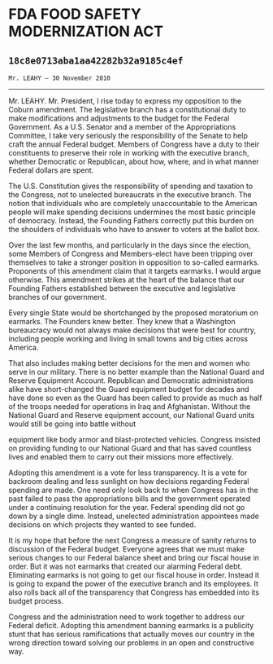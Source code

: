 # FDA FOOD SAFETY MODERNIZATION ACT
## `18c8e0713aba1aa42282b32a9185c4ef`
`Mr. LEAHY — 30 November 2010`

---


Mr. LEAHY. Mr. President, I rise today to express my opposition to 
the Coburn amendment. The legislative branch has a constitutional duty 
to make modifications and adjustments to the budget for the Federal 
Government. As a U.S. Senator and a member of the Appropriations 
Committee, I take very seriously the responsibility of the Senate to 
help craft the annual Federal budget. Members of Congress have a duty 
to their constituents to preserve their role in working with the 
executive branch, whether Democratic or Republican, about how, where, 
and in what manner Federal dollars are spent.

The U.S. Constitution gives the responsibility of spending and 
taxation to the Congress, not to unelected bureaucrats in the executive 
branch. The notion that individuals who are completely unaccountable to 
the American people will make spending decisions undermines the most 
basic principle of democracy. Instead, the Founding Fathers correctly 
put this burden on the shoulders of individuals who have to answer to 
voters at the ballot box.

Over the last few months, and particularly in the days since the 
election, some Members of Congress and Members-elect have been tripping 
over themselves to take a stronger position in opposition to so-called 
earmarks. Proponents of this amendment claim that it targets earmarks. 
I would argue otherwise. This amendment strikes at the heart of the 
balance that our Founding Fathers established between the executive and 
legislative branches of our government.

Every single State would be shortchanged by the proposed moratorium 
on earmarks. The Founders knew better. They knew that a Washington 
bureaucracy would not always make decisions that were best for country, 
including people working and living in small towns and big cities 
across America.

That also includes making better decisions for the men and women who 
serve in our military. There is no better example than the National 
Guard and Reserve Equipment Account. Republican and Democratic 
administrations alike have short-changed the Guard equipment budget for 
decades and have done so even as the Guard has been called to provide 
as much as half of the troops needed for operations in Iraq and 
Afghanistan. Without the National Guard and Reserve equipment account, 
our National Guard units would still be going into battle without


equipment like body armor and blast-protected vehicles. Congress 
insisted on providing funding to our National Guard and that has saved 
countless lives and enabled them to carry out their missions more 
effectively.

Adopting this amendment is a vote for less transparency. It is a vote 
for backroom dealing and less sunlight on how decisions regarding 
Federal spending are made. One need only look back to when Congress has 
in the past failed to pass the appropriations bills and the government 
operated under a continuing resolution for the year. Federal spending 
did not go down by a single dime. Instead, unelected administration 
appointees made decisions on which projects they wanted to see funded.

It is my hope that before the next Congress a measure of sanity 
returns to discussion of the Federal budget. Everyone agrees that we 
must make serious changes to our Federal balance sheet and bring our 
fiscal house in order. But it was not earmarks that created our 
alarming Federal debt. Eliminating earmarks is not going to get our 
fiscal house in order. Instead it is going to expand the power of the 
executive branch and its employees. It also rolls back all of the 
transparency that Congress has embedded into its budget process.

Congress and the administration need to work together to address our 
Federal deficit. Adopting this amendment banning earmarks is a 
publicity stunt that has serious ramifications that actually moves our 
country in the wrong direction toward solving our problems in an open 
and constructive way.